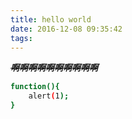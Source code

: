 ```yaml
---
title: hello world
date: 2016-12-08 09:35:42
tags:
---
```

~~**_啊啊啊啊啊啊啊啊啊啊_**~~
```bash
function(){
    alert(1);
}
```